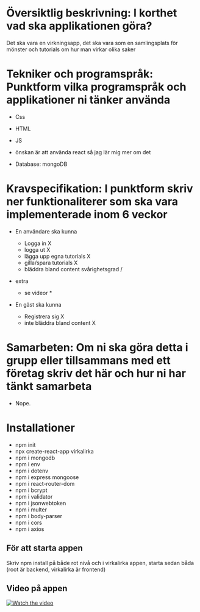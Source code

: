 # Översiktlig beskrivning: I korthet vad ska applikationen göra?
Det ska vara en virkningsapp, det ska vara som en samlingsplats för mönster och tutorials om hur man virkar olika saker

# Tekniker och programspråk: Punktform vilka programspråk och applikationer ni tänker använda
- Css
- HTML
- JS
- önskan är att använda react så jag lär mig mer om det

- Database: mongoDB

# Kravspecifikation: I punktform skriv ner funktionaliterer som ska vara implementerade inom 6 veckor
- En användare ska kunna 
    - Logga in X 
    - logga ut X
    - lägga upp egna tutorials X
    - gilla/spara tutorials X
    - bläddra bland content svårighetsgrad /

- extra
    - se videor *

- En gäst ska kunna
    - Registrera sig X
    - inte bläddra bland content X

# Samarbeten: Om ni ska göra detta i grupp eller tillsammans med ett företag skriv det här och hur ni har tänkt samarbeta
 - Nope.

 # Installationer 
 - npm init
 - npx create-react-app virkalirka
 - npm i mongodb
 - npm i env
 - npm i dotenv
 - npm i express mongoose
 - npm i react-router-dom
 - npm i bcrypt
 - npm i validator
 - npm i jsonwebtoken
 - npm i multer
 - npm i body-parser
 - npm i cors
 - npm i axios


## För att starta appen
 Skriv npm install på både rot nivå och i virkalirka appen, starta sedan båda 
 (root är backend, virkalirka är frontend)
 
 
 ## Video på appen 
[![Watch the video](https://imgur.com/NCWg2wH)](https://www.youtube.com/watch?v=Xm1grRL9lKA)
 
